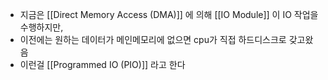 - 지금은 [[Direct Memory Access (DMA)]] 에 의해 [[IO Module]] 이 IO 작업을 수행하지만,
- 이전에는 원하는 데이터가 메인메모리에 없으면 cpu가 직접 하드디스크로 갖고왔음
- 이런걸 [[Programmed IO (PIO)]] 라고 한다